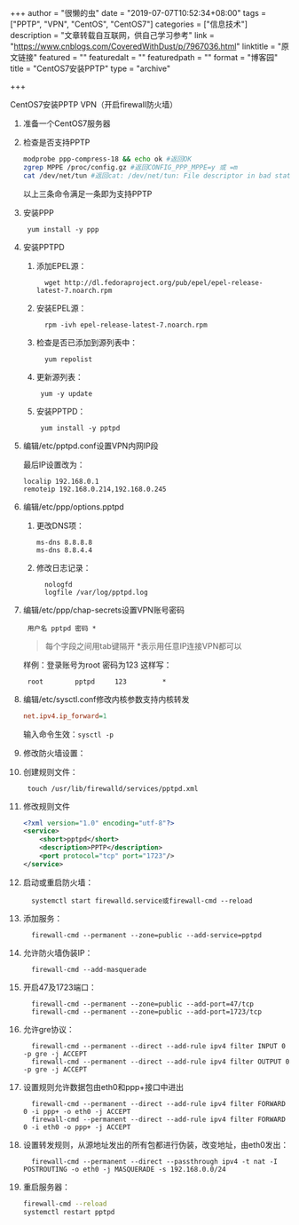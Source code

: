 +++
author = "很懒的虫"
date = "2019-07-07T10:52:34+08:00"
tags = ["PPTP", "VPN", "CentOS", "CentOS7"]
categories = ["信息技术"]
description = "文章转载自互联网，供自己学习参考"
link = "https://www.cnblogs.com/CoveredWithDust/p/7967036.html"
linktitle = "原文链接"
featured = ""
featuredalt = ""
featuredpath = ""
format = "博客园"
title = "CentOS7安装PPTP"
type = "archive"

+++

CentOS7安装PPTP VPN（开启firewall防火墙）

1. 准备一个CentOS7服务器

2. 检查是否支持PPTP

    ```bash
    modprobe ppp-compress-18 && echo ok #返回OK
    zgrep MPPE /proc/config.gz #返回CONFIG_PPP_MPPE=y 或 =m
    cat /dev/net/tun #返回cat: /dev/net/tun: File descriptor in bad state
    ```
    
    以上三条命令满足一条即为支持PPTP

3. 安装PPP

        yum install -y ppp

4. 安装PPTPD

   1. 添加EPEL源：

            wget http://dl.fedoraproject.org/pub/epel/epel-release-latest-7.noarch.rpm

   2. 安装EPEL源：

            rpm -ivh epel-release-latest-7.noarch.rpm

   3. 检查是否已添加到源列表中：

            yum repolist

    1. 更新源列表：

            yum -y update
    
    2. 安装PPTPD：

            yum install -y pptpd

5. 编辑/etc/pptpd.conf设置VPN内网IP段
    
    最后IP设置改为：

    ```dns
    localip 192.168.0.1
    remoteip 192.168.0.214,192.168.0.245
    ```
 

6. 编辑/etc/ppp/options.pptpd

   1. 更改DNS项：

        ```dns
        ms-dns 8.8.8.8
        ms-dns 8.8.4.4
        ```

   2. 修改日志记录：

            nologfd
            logfile /var/log/pptpd.log

7. 编辑/etc/ppp/chap-secrets设置VPN账号密码

        用户名 pptpd 密码 *
    
    > 每个字段之间用tab键隔开  *表示用任意IP连接VPN都可以

    样例：登录账号为root 密码为123  这样写：

        root        pptpd     123         *

8. 编辑/etc/sysctl.conf修改内核参数支持内核转发

    ```ini
    net.ipv4.ip_forward=1
    ```

    输入命令生效：`sysctl -p`

9.  修改防火墙设置：

   1.  创建规则文件：

            touch /usr/lib/firewalld/services/pptpd.xml

   2.  修改规则文件

        ```xml
        <?xml version="1.0" encoding="utf-8"?>
        <service>
            <short>pptpd</short>
            <description>PPTP</description>
            <port protocol="tcp" port="1723"/>
        </service>
        ```

   3. 启动或重启防火墙：

            systemctl start firewalld.service或firewall-cmd --reload

   4. 添加服务：

            firewall-cmd --permanent --zone=public --add-service=pptpd

   5. 允许防火墙伪装IP：

            firewall-cmd --add-masquerade

   6. 开启47及1723端口：

            firewall-cmd --permanent --zone=public --add-port=47/tcp
            firewall-cmd --permanent --zone=public --add-port=1723/tcp

   7. 允许gre协议：

            firewall-cmd --permanent --direct --add-rule ipv4 filter INPUT 0 -p gre -j ACCEPT
            firewall-cmd --permanent --direct --add-rule ipv4 filter OUTPUT 0 -p gre -j ACCEPT

   8. 设置规则允许数据包由eth0和ppp+接口中进出

            firewall-cmd --permanent --direct --add-rule ipv4 filter FORWARD 0 -i ppp+ -o eth0 -j ACCEPT
            firewall-cmd --permanent --direct --add-rule ipv4 filter FORWARD 0 -i eth0 -o ppp+ -j ACCEPT

   9. 设置转发规则，从源地址发出的所有包都进行伪装，改变地址，由eth0发出：

            firewall-cmd --permanent --direct --passthrough ipv4 -t nat -I POSTROUTING -o eth0 -j MASQUERADE -s 192.168.0.0/24

10. 重启服务器：

    ```bash
    firewall-cmd --reload
    systemctl restart pptpd
    ```